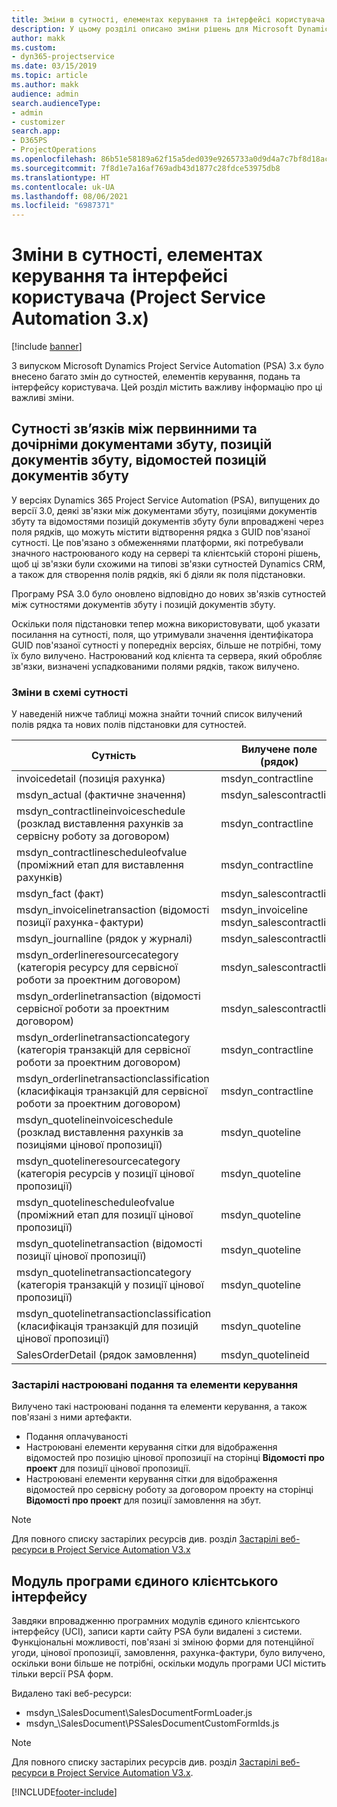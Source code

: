 ```yaml
---
title: Зміни в сутності, елементах керування та інтерфейсі користувача (Project Service Automation 3.x)
description: У цьому розділі описано зміни рішень для Microsoft Dynamics Project Service Automation 3.x.
author: makk
ms.custom:
- dyn365-projectservice
ms.date: 03/15/2019
ms.topic: article
ms.author: makk
audience: admin
search.audienceType:
- admin
- customizer
search.app:
- D365PS
- ProjectOperations
ms.openlocfilehash: 86b51e58189a62f15a5ded039e9265733a0d9d4a7c7bf8d18ac46aadf1d2a931
ms.sourcegitcommit: 7f8d1e7a16af769adb43d1877c28fdce53975db8
ms.translationtype: HT
ms.contentlocale: uk-UA
ms.lasthandoff: 08/06/2021
ms.locfileid: "6987371"
---
```

# <a name="entity-control-and-user-interface-changes-project-service-automation-3x"></a>Зміни в сутності, елементах керування та інтерфейсі користувача (Project Service Automation 3.x)

[!include [banner](../../includes/psa-now-project-operations.md)]


З випуском Microsoft Dynamics Project Service Automation (PSA) 3.x було внесено багато змін до сутностей, елементів керування, подань та інтерфейсу користувача. Цей розділ містить важливу інформацію про ці важливі зміни.

## <a name="parent-child-relationships-for-sales-document-sales-document-line-sales-document-line-detail-entities"></a>Сутності зв’язків між первинними та дочірніми документами збуту, позицій документів збуту, відомостей позицій документів збуту
У версіях Dynamics 365 Project Service Automation (PSA), випущених до версії 3.0, деякі зв'язки між документами збуту, позиціями документів збуту та відомостями позицій документів збуту були впроваджені через поля рядків, що можуть містити відтворення рядка з GUID пов'язаної сутності. Це пов'язано з обмеженнями платформи, які потребували значного настроюваного коду на сервері та клієнтській стороні рішень, щоб ці зв'язки були схожими на типові зв'язки сутностей Dynamics CRM, а також для створення полів рядків, які б діяли як поля підстановки.

Програму PSA 3.0 було оновлено відповідно до нових зв'язків сутностей між сутностями документів збуту і позицій документів збуту.

Оскільки поля підстановки тепер можна використовувати, щоб указати посилання на сутності, поля, що утримували значення ідентифікатора GUID пов'язаної сутності у попередніх версіях, більше не потрібні, тому їх було вилучено. Настроюваний код клієнта та сервера, який обробляє зв'язки, визначені успадкованими полями рядків, також вилучено.

### <a name="entity-schema-changes"></a>Зміни в схемі сутності
У наведеній нижче таблиці можна знайти точний список вилучений полів рядка та нових полів підстановки для сутностей. 

 Сутність |   Вилучене поле (рядок) | Нове поле (підстановка)
--- | --- | ---
invoicedetail (позиція рахунка) |  msdyn_contractline |    msdyn_contractlineid
msdyn_actual (фактичне значення) | msdyn_salescontractline |   msdyn_salescontractlineid
msdyn_contractlineinvoiceschedule (розклад виставлення рахунків за сервісну роботу за договором) |    msdyn_contractline |    msdyn_contractlineid
msdyn_contractlinescheduleofvalue (проміжний етап для виставлення рахунків) |   msdyn_contractline |    msdyn_contractlineid
msdyn_fact (факт) | msdyn_salescontractline |   msdyn_salescontractlineid
msdyn_invoicelinetransaction (відомості позиції рахунка-фактури) | msdyn_invoiceline <br> msdyn_salescontractline | msdyn_invoicelineid <br> msdyn_salescontractlineid
msdyn_journalline (рядок у журналі) |  msdyn_salescontractline |   msdyn_salescontractlineid
msdyn_orderlineresourcecategory (категорія ресурсу для сервісної роботи за проектним договором) | msdyn_salescontractline |   msdyn_contractlineid
msdyn_orderlinetransaction (відомості сервісної роботи за проектним договором) | msdyn_salescontractline |   msdyn_salescontractlineid
msdyn_orderlinetransactioncategory (категорія транзакцій для сервісної роботи за проектним договором) |   msdyn_contractline |    msdyn_contractlineid
msdyn_orderlinetransactionclassification (класифікація транзакцій для сервісної роботи за проектним договором) |   msdyn_contractline |    msdyn_contractlineid
msdyn_quotelineinvoiceschedule (розклад виставлення рахунків за позиціями цінової пропозиції) |  msdyn_quoteline |   msdyn_quotelineid
msdyn_quotelineresourcecategory (категорія ресурсів у позиції цінової пропозиції) |    msdyn_quoteline |   msdyn_quotelineid
msdyn_quotelinescheduleofvalue (проміжний етап для позиції цінової пропозиції) | msdyn_quoteline |   msdyn_quotelineid
msdyn_quotelinetransaction (відомості позиції цінової пропозиції) |    msdyn_quoteline |   msdyn_quotelineid
msdyn_quotelinetransactioncategory (категорія транзакцій у позиції цінової пропозиції) |  msdyn_quoteline |   msdyn_quotelineid
msdyn_quotelinetransactionclassification (класифікація транзакцій для позицій цінової пропозиції) |  msdyn_quoteline |   msdyn_quotelineid
SalesOrderDetail (рядок замовлення) | msdyn_quotelineid | msdyn_quoteline 

### <a name="deprecated-custom-views-and-controls"></a>Застарілі настроювані подання та елементи керування
Вилучено такі настроювані подання та елементи керування, а також пов'язані з ними артефакти.

- Подання оплачуваності
- Настроювані елементи керування сітки для відображення відомостей про позицію цінової пропозиції на сторінці **Відомості про проект** для позиції цінової пропозиції.
- Настроювані елементи керування сітки для відображення відомостей про сервісну роботу за договором проекту на сторінці **Відомості про проект** для позиції замовлення на збут.

> [!NOTE]
> Для повного списку застарілих ресурсів див. розділ [Застарілі веб-ресурси в Project Service Automation V3.x](../developer-guides/web-resources-deprecated-v3.x.md)

## <a name="unified-client-interface-app-module"></a>Модуль програми єдиного клієнтського інтерфейсу
Завдяки впровадженню програмних модулів єдиного клієнтського інтерфейсу (UCI), записи карти сайту PSA були видалені з системи.  
Функціональні можливості, пов'язані зі зміною форми для потенційної угоди, цінової пропозиції, замовлення, рахунка-фактури, було вилучено, оскільки вони більше не потрібні, оскільки модуль програми UCI містить тільки версії PSA форм.  

Видалено такі веб-ресурси:

- msdyn_\SalesDocument\SalesDocumentFormLoader.js
- msdyn_\SalesDocument\PSSalesDocumentCustomFormIds.js

> [!NOTE]
> Для повного списку застарілих ресурсів див. розділ [Застарілі веб-ресурси в Project Service Automation V3.x](../developer-guides/web-resources-deprecated-v3.x.md).




[!INCLUDE[footer-include](../../includes/footer-banner.md)]